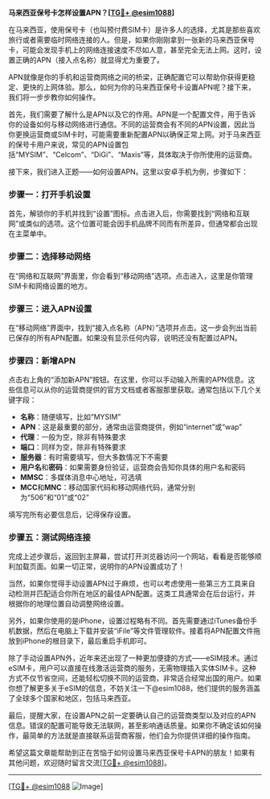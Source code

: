 **马来西亚保号卡怎样设置APN？[[TG💪+ @esim1088](https://t.me/s/esim1088)]**

在马来西亚，使用保号卡（也叫预付费SIM卡）是许多人的选择，尤其是那些喜欢旅行或者需要临时网络连接的人。但是，如果你刚刚拿到一张新的马来西亚保号卡，可能会发现手机上的网络连接速度不尽如人意，甚至完全无法上网。这时，设置正确的APN（接入点名称）就显得尤为重要了。

APN就像是你的手机和运营商网络之间的桥梁，正确配置它可以帮助你获得更稳定、更快的上网体验。那么，如何为你的马来西亚保号卡设置APN呢？接下来，我们将一步步教你如何操作。

首先，我们需要了解什么是APN以及它的作用。APN是一个配置文件，用于告诉你的设备如何与移动网络进行通信。不同的运营商会有不同的APN设置，因此当你更换运营商或SIM卡时，可能需要重新配置APN以确保正常上网。对于马来西亚的保号卡用户来说，常见的APN设置包括“MYSIM”、“Celcom”、“DiGi”、“Maxis”等，具体取决于你所使用的运营商。

接下来，我们进入正题——如何设置APN。这里以安卓手机为例，步骤如下：

### 步骤一：打开手机设置
首先，解锁你的手机并找到“设置”图标。点击进入后，你需要找到“网络和互联网”或类似的选项。这个位置可能会因手机品牌不同而有所差异，但通常都会出现在主菜单中。

### 步骤二：选择移动网络
在“网络和互联网”界面里，你会看到“移动网络”选项。点击进入，这里是你管理SIM卡和网络设置的地方。

### 步骤三：进入APN设置
在“移动网络”界面中，找到“接入点名称（APN）”选项并点击。这一步会列出当前已保存的所有APN配置。如果没有显示任何内容，说明还没有配置过APN。

### 步骤四：新增APN
点击右上角的“添加新APN”按钮。在这里，你可以手动输入所需的APN信息。这些信息可以从你的运营商提供的官方文档或者客服那里获取。通常包括以下几个关键字段：
- **名称**：随便填写，比如“MYSIM”
- **APN**：这是最重要的部分，通常由运营商提供，例如“internet”或“wap”
- **代理**：一般为空，除非有特殊要求
- **端口**：同样为空，除非有特殊要求
- **服务器**：有时需要填写，但大多数情况下不需要
- **用户名**和**密码**：如果需要身份验证，运营商会告知你具体的用户名和密码
- **MMSC**：多媒体消息中心地址，可选填
- **MCC**和**MNC**：移动国家代码和移动网络代码，通常分别为“506”和“01”或“02”

填写完所有必要信息后，记得保存设置。

### 步骤五：测试网络连接
完成上述步骤后，返回到主屏幕，尝试打开浏览器访问一个网站，看看是否能够顺利加载页面。如果一切正常，说明你的APN设置成功了！

当然，如果你觉得手动设置APN过于麻烦，也可以考虑使用一些第三方工具来自动检测并匹配适合你所在地区的最佳APN配置。这类工具通常会在后台运行，并根据你的地理位置自动调整网络设置。

另外，如果你使用的是iPhone，设置过程略有不同。首先需要通过iTunes备份手机数据，然后在电脑上下载并安装“iFile”等文件管理软件。接着将APN配置文件拖放到iPhone的根目录下，最后重启手机即可。

除了手动设置APN外，近年来还出现了一种更加便捷的方式——eSIM技术。通过eSIM卡，用户可以直接在线激活运营商的服务，无需物理插入实体SIM卡。这种方式不仅节省空间，还能轻松切换不同的运营商，非常适合经常出国的用户。如果你想了解更多关于eSIM的信息，不妨关注一下@esim1088，他们提供的服务涵盖了全球多个国家和地区，包括马来西亚。

最后，提醒大家，在设置APN之前一定要确认自己的运营商类型以及对应的APN信息。错误的配置可能导致无法联网，甚至影响通话质量。如果你不确定该如何操作，最简单的方法就是直接联系运营商客服，他们会为你提供详细的操作指南。

希望这篇文章能帮助到正在苦恼于如何设置马来西亚保号卡APN的朋友！如果有其他问题，欢迎随时留言交流[[TG💪+ @esim1088](https://t.me/s/esim1088)]。

---

[[TG💪+ @esim1088](https://t.me/s/esim1088) ![Image](https://i.postimg.cc/4NQfJmqS/Snipaste-2025-05-13-00-14-12.png)]